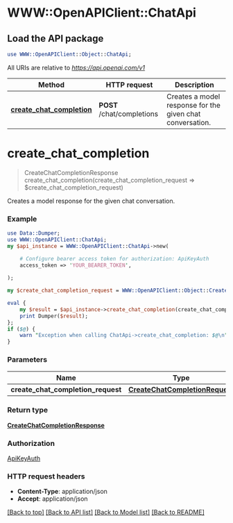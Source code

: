 # WWW::OpenAPIClient::ChatApi

## Load the API package
```perl
use WWW::OpenAPIClient::Object::ChatApi;
```

All URIs are relative to *https://api.openai.com/v1*

Method | HTTP request | Description
------------- | ------------- | -------------
[**create_chat_completion**](ChatApi.md#create_chat_completion) | **POST** /chat/completions | Creates a model response for the given chat conversation.


# **create_chat_completion**
> CreateChatCompletionResponse create_chat_completion(create_chat_completion_request => $create_chat_completion_request)

Creates a model response for the given chat conversation.

### Example
```perl
use Data::Dumper;
use WWW::OpenAPIClient::ChatApi;
my $api_instance = WWW::OpenAPIClient::ChatApi->new(

    # Configure bearer access token for authorization: ApiKeyAuth
    access_token => 'YOUR_BEARER_TOKEN',
    
);

my $create_chat_completion_request = WWW::OpenAPIClient::Object::CreateChatCompletionRequest->new(); # CreateChatCompletionRequest | 

eval {
    my $result = $api_instance->create_chat_completion(create_chat_completion_request => $create_chat_completion_request);
    print Dumper($result);
};
if ($@) {
    warn "Exception when calling ChatApi->create_chat_completion: $@\n";
}
```

### Parameters

Name | Type | Description  | Notes
------------- | ------------- | ------------- | -------------
 **create_chat_completion_request** | [**CreateChatCompletionRequest**](CreateChatCompletionRequest.md)|  | 

### Return type

[**CreateChatCompletionResponse**](CreateChatCompletionResponse.md)

### Authorization

[ApiKeyAuth](../README.md#ApiKeyAuth)

### HTTP request headers

 - **Content-Type**: application/json
 - **Accept**: application/json

[[Back to top]](#) [[Back to API list]](../README.md#documentation-for-api-endpoints) [[Back to Model list]](../README.md#documentation-for-models) [[Back to README]](../README.md)

